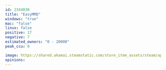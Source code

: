 ```yaml
---
id: 2344030
title: "EasyMMD"
windows: "true"
mac: "false"
linux: false
positive: 17
negative: 7
estimated_owners: "0 - 20000"
peak_ccu: 0

image: https://shared.akamai.steamstatic.com/store_item_assets/steam/apps/2344030/header.jpg?t=1703762453
opinions:
---
```

